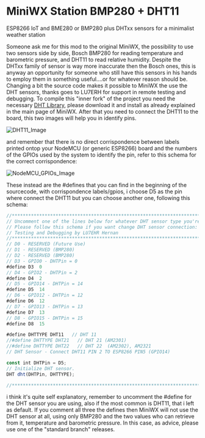 # MiniWX Station BMP280 + DHT11
ESP8266 IoT and BME280 or BMP280 plus DHTxx sensors for a minimalist weather station

Someone ask me for this mod to the original MiniWX, the possibility to use two sensors side by side, Bosch BMP280 for reading temperature and barometric pressure, and DHT11 to read relative humidity.
Despite the DHTxx family of sensor is way more inaccurate then the Bosch ones, this is anyway an opportunity for someone who still have this sensors in his hands to employ them in something useful....or for whatever reason should be.
Changing a bit the source code makes it possible to MiniWX the use the DHT sensors, thanks goes to LU7ERH for support in remote testing and debugging.
To compile this "inner fork" of the project you need the necessary [DHT Library](https://github.com/adafruit/DHT-sensor-library), please download it and install as already explained in the main page of MiniWX.
After that you need to connect the DHT11 to the board, this two images will help you in identify pins.

![DHT11_Image](https://github.com/IU5HKU/MiniWXStation/blob/master/Images/DHT11.jpg)

and remember that there is no direct corrispondence between labels printed ontop your NodeMCU (or generic ESP8266) board and the numbers of the GPIOs used by the system to identify the pin, refer to this schema for the correct corrispondence:

![NodeMCU_GPIOs_Image](https://github.com/IU5HKU/MiniWXStation/blob/master/Images/NodeMCU_GPIOs.png)

These instead are the #defines that you can find in the beginning of the sourcecode, with corrispondence labels/gpios, i choose D5 as the pin where connect the DHT11 but you can choose another one, following this schema:


```javascript
//***************************************************************************
// Uncomment one of the lines below for whatever DHT sensor type you're using
// Please follow this schema if you want change DHT sensor connection:
// Testing and Debugging by LU7EHR Hernan
//***************************************************************************
// D0 - RESERVED (Future Use)
// D1 - RESERVED (BMP280)
// D2 - RESERVED (BMP280)
// D3 - GPIO0 - DHTPin = 0
#define D3  0
// D4 - GPIO2 - DHTPin = 2
#define D4  2
// D5 - GPIO14 - DHTPin = 14
#define D5  14
// D6 - GPIO12 - DHTPin = 12
#define D6  12
// D7 - GPIO13 - DHTPin = 13
#define D7  13
// D8 - GPIO15 - DHTPin = 15
#define D8  15

#define DHTTYPE DHT11   // DHT 11
//#define DHTTYPE DHT21   // DHT 21 (AM2301)
//#define DHTTYPE DHT22   // DHT 22  (AM2302), AM2321
// DHT Sensor - Connect DHT11 PIN 2 TO ESP8266 PIN5 (GPIO14)

const int DHTPin = D5; 
// Initialize DHT sensor.
DHT dht(DHTPin, DHTTYPE);

//***************************************************************************
```

i think it's quite self explanatory, remember to uncomment the #define for the DHT sensor you are using, also if the most common is DHT11, that i left as default. If you comment all three the defines then MiniWX will not use the DHT sensor at all, using only BMP280 and the two values who can retrieve from it, temperature and barometric pressure.
In this case, as advice, please use one of the "standard branch" releases.
